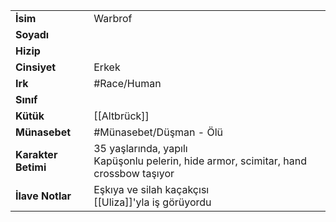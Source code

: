 |  |  |
  |---|---|
  | **İsim** | Warbrof|
  | **Soyadı** | |
  | **Hizip** | |
  | **Cinsiyet** | Erkek|
  | **Irk** | #Race/Human|
  | **Sınıf** | |
  | **Kütük** | [[Altbrück]]|
  | **Münasebet** | #Münasebet/Düşman - Ölü|
  | **Karakter Betimi** | 35 yaşlarında, yapılı<br>Kapüşonlu pelerin, hide armor, scimitar, hand crossbow taşıyor|
  | **İlave Notlar** | Eşkıya ve silah kaçakçısı<br>[[Uliza]]'yla iş görüyordu|
  